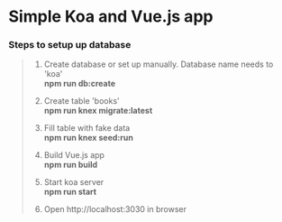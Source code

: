 # Simple Koa and Vue.js app

### Steps to setup up database

> 1. Create database or set up manually. Database name needs to 'koa'<br/>
> **npm run db:create**
>
>
> 2. Create table 'books'<br/>
> **npm run knex migrate:latest**
>
>
> 3. Fill table with fake data<br/>
> **npm run knex seed:run**
>
>
> 4. Build Vue.js app<br/>
> **npm run build**
>
>
> 5. Start koa server<br/>
> **npm run start**
>
>
> 6. Open http://localhost:3030 in browser